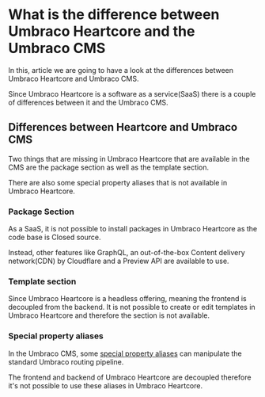 # What is the difference between Umbraco Heartcore and the Umbraco CMS

In this, article we are going to have a look at the differences between Umbraco Heartcore and Umbraco CMS.

Since Umbraco Heartcore is a software as a service(SaaS) there is a couple of differences between it and the Umbraco CMS.

## Differences between Heartcore and Umbraco CMS

Two things that are missing in Umbraco Heartcore that are available in the CMS are the package section as well as the template section.

There are also some special property aliases that is not available in Umbraco Heartcore.

### Package Section

As a SaaS, it is not possible to install packages in Umbraco Heartcore as the code base is Closed source.

Instead, other features like GraphQL, an out-of-the-box Content delivery network(CDN) by Cloudflare and a Preview API are available to use.

### Template section

Since Umbraco Heartcore is a headless offering, meaning the frontend is decoupled from the backend.
It is not possible to create or edit templates in Umbraco Heartcore and therefore the section is not available.

### Special property aliases

In the Umbraco CMS, some [special property aliases](/Reference/Routing/Routing-Properties/index.md) can manipulate the standard Umbraco routing pipeline.

The frontend and backend of Umbraco Heartcore are decoupled therefore it's not possible to use these aliases in Umbraco Heartcore.
